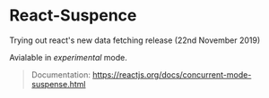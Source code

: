 # React-Suspence

Trying out react's new data fetching release (22nd November 2019)

Avialable in *experimental* mode.
> Documentation: https://reactjs.org/docs/concurrent-mode-suspense.html
